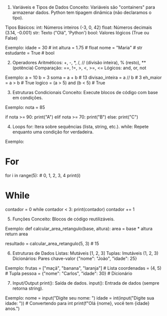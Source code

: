 1. Variáveis e Tipos de Dados
Conceito:
Variáveis são "containers" para armazenar dados. Python tem tipagem dinâmica (não declaramos o tipo).

Tipos Básicos:
int: Números inteiros (-3, 0, 42)
float: Números decimais (3.14, -0.001)
str: Texto ("Olá", 'Python')
bool: Valores lógicos (True ou False)

Exemplo:
idade = 30                    # int
altura = 1.75                 # float
nome = "Maria"                # str
estudante = True              # bool

2. Operadores
Aritméticos: +, -, *, /, // (divisão inteira), % (resto), ** (potência)
Comparação: ==, !=, >, <, >=, <=
Lógicos: and, or, not

Exemplo:
a = 10
b = 3
soma = a + b          # 13
divisao_inteira = a // b  # 3
eh_maior = a > b      # True
logico = (a > 5) and (b < 5)  # True

3. Estruturas Condicionais
Conceito: Execute blocos de código com base em condições.

Exemplo:
nota = 85

if nota >= 90:
    print("A")
elif nota >= 70:
    print("B")
else:
    print("C")

4. Loops
for: Itera sobre sequências (lista, string, etc.).
while: Repete enquanto uma condição for verdadeira.

Exemplo:
# For
for i in range(5):      # 0, 1, 2, 3, 4
    print(i)

# While
contador = 0
while contador < 3:
    print(contador)
    contador += 1

5. Funções
Conceito: Blocos de código reutilizáveis.

Exemplo:
def calcular_area_retangulo(base, altura):
    area = base * altura
    return area

resultado = calcular_area_retangulo(5, 3)  # 15

6. Estruturas de Dados
Listas: Mutáveis [1, 2, 3]
Tuplas: Imutáveis (1, 2, 3)
Dicionários: Pares chave-valor {"nome": "João", "idade": 25}

Exemplo:
frutas = ["maçã", "banana", "laranja"]  # Lista
coordenadas = (4, 5)                    # Tupla
pessoa = {"nome": "Carlos", "idade": 30} # Dicionário

7. Input/Output
print(): Saída de dados.
input(): Entrada de dados (sempre retorna string).

Exemplo:
nome = input("Digite seu nome: ")
idade = int(input("Digite sua idade: "))  # Convertendo para int
print(f"Olá {nome}, você tem {idade} anos.")


